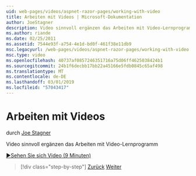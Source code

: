 ```yaml
---
uid: web-pages/videos/aspnet-razor-pages/working-with-video
title: Arbeiten mit Videos | Microsoft-Dokumentation
author: JoeStagner
description: Video sinnvoll ergänzen das Arbeiten mit Video-Lernprogramm
ms.author: riande
ms.date: 02/25/2011
ms.assetid: 7544e93f-a754-4e1d-bd0f-461f38e11db9
msc.legacyurl: /web-pages/videos/aspnet-razor-pages/working-with-video
msc.type: video
ms.openlocfilehash: 40737af0857246351716a75d06ff4625038424b1
ms.sourcegitcommit: 24b1f6decbb17bb22a45166e5fdb0845c65af498
ms.translationtype: MT
ms.contentlocale: de-DE
ms.lasthandoff: 03/01/2019
ms.locfileid: "57043417"
---
```

<a name="working-with-video"></a>Arbeiten mit Videos
====================
durch [Joe Stagner](https://github.com/JoeStagner)

Video sinnvoll ergänzen das Arbeiten mit Video-Lernprogramm

[&#9654;Sehen Sie sich Video (9 Minuten)](https://channel9.msdn.com/Blogs/ASP-NET-Site-Videos/working-with-video)

> [!div class="step-by-step"]
> [Zurück](working-with-images.md)
> [Weiter](adding-email-to-your-web-site.md)
